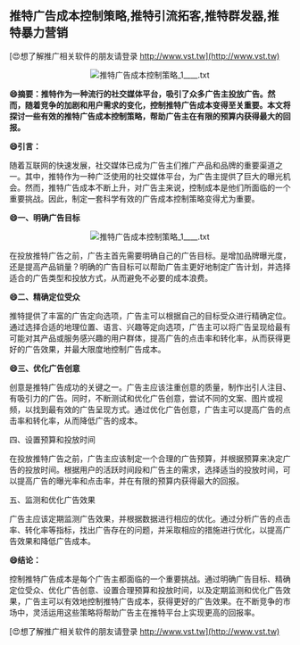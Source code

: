## **推特广告成本控制策略,推特引流拓客,推特群发器,推特暴力营销**

[😍想了解推广相关软件的朋友请登录 http://www.vst.tw](http://www.vst.tw)

 <center><img src="https://vst.tw/MP4/tuiguang/png/6.png" alt="推特广告成本控制策略_1____.txt"></center>

**😄摘要：推特作为一种流行的社交媒体平台，吸引了众多广告主投放广告。然而，随着竞争的加剧和用户需求的变化，控制推特广告成本变得至关重要。本文将探讨一些有效的推特广告成本控制策略，帮助广告主在有限的预算内获得最大的回报。**

**😄引言：**

随着互联网的快速发展，社交媒体已成为广告主们推广产品和品牌的重要渠道之一。其中，推特作为一种广泛使用的社交媒体平台，为广告主提供了巨大的曝光机会。然而，推特广告成本不断上升，对广告主来说，控制成本是他们所面临的一个重要挑战。因此，制定一套科学有效的广告成本控制策略变得尤为重要。

**😄一、明确广告目标**

 <center><img src="https://vst.tw/MP4/tuiguang/png/1.png" alt="推特广告成本控制策略_1____.txt"></center>

在投放推特广告之前，广告主首先需要明确自己的广告目标。是增加品牌曝光度，还是提高产品销量？明确的广告目标可以帮助广告主更好地制定广告计划，并选择适合的广告类型和投放方式，从而避免不必要的成本浪费。

**😄二、精确定位受众**

推特提供了丰富的广告定向选项，广告主可以根据自己的目标受众进行精确定位。通过选择合适的地理位置、语言、兴趣等定向选项，广告主可以将广告呈现给最有可能对其产品或服务感兴趣的用户群体，提高广告的点击率和转化率，从而获得更好的广告效果，并最大限度地控制广告成本。

**😄三、优化广告创意**

创意是推特广告成功的关键之一。广告主应该注重创意的质量，制作出引人注目、有吸引力的广告。同时，不断测试和优化广告创意，尝试不同的文案、图片或视频，以找到最有效的广告呈现方式。通过优化广告创意，广告主可以提高广告的点击率和转化率，从而降低广告的成本。

四、设置预算和投放时间

在投放推特广告之前，广告主应该制定一个合理的广告预算，并根据预算来决定广告的投放时间。根据用户的活跃时间段和广告主的需求，选择适当的投放时间，可以提高广告的曝光率和点击率，并在有限的预算内获得最大的回报。

五、监测和优化广告效果

广告主应该定期监测广告效果，并根据数据进行相应的优化。通过分析广告的点击率、转化率等指标，找出广告存在的问题，并采取相应的措施进行优化，以提高广告效果和降低广告成本。

**😄结论：**

控制推特广告成本是每个广告主都面临的一个重要挑战。通过明确广告目标、精确定位受众、优化广告创意、设置合理预算和投放时间，以及定期监测和优化广告效果，广告主可以有效地控制推特广告成本，获得更好的广告效果。在不断竞争的市场中，灵活运用这些策略将帮助广告主在推特平台上实现更高的回报率。

[😍想了解推广相关软件的朋友请登录 http://www.vst.tw](http://www.vst.tw)



